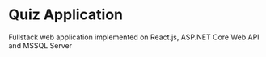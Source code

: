 # Quiz Application
Fullstack web application implemented on React.js, ASP.NET Core Web API and MSSQL Server
